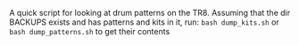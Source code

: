 A quick script for looking at drum patterns on the TR8. Assuming that the dir BACKUPS exists and has patterns and kits in it, run: `bash dump_kits.sh` or `bash dump_patterns.sh` to get their contents
